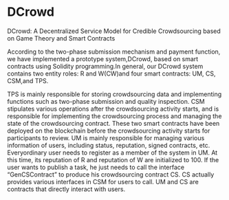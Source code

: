 # DCrowd
DCrowd: A Decentralized Service Model for Credible Crowdsourcing based on Game Theory and Smart Contracts

According to the two-phase submission mechanism and payment function, we have implemented a prototype system,DCrowd, based on smart contracts using Solidity programming.In general, our DCrowd system contains two entity roles: R and W(CW)and four smart contracts: UM, CS, CSM,and TPS.

TPS is mainly responsible for storing crowdsourcing data and implementing functions such as two-phase submission and quality inspection. 
CSM stipulates various operations after the crowdsourcing activity starts, and is responsible for implementing the crowdsourcing process and managing the state of the crowdsourcing contract. These two smart contracts have been deployed on the blockchain before the crowdsourcing activity starts for participants to review. 
UM is mainly responsible for managing various information of users, including status, reputation, signed contracts, etc. Everyordinary user needs to register as a member of the system in UM. At this time, its reputation of R and reputation of W are initialized to 100. If the user wants to publish a task, he just needs to call the interface “GenCSContract” to produce his crowdsourcing contract CS. 
CS actually provides various interfaces in CSM for users to call. UM and CS are contracts that directly interact with users.

